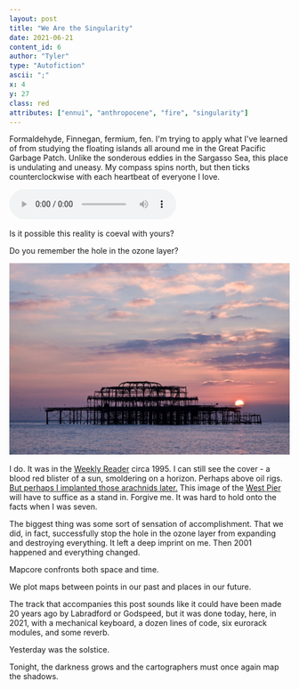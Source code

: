 ```yaml
---
layout: post
title: "We Are the Singularity"
date: 2021-06-21
content_id: 6
author: "Tyler"
type: "Autofiction"
ascii: ";"
x: 4
y: 27
class: red
attributes: ["ennui", "anthropocene", "fire", "singularity"]
---
```


Formaldehyde, Finnegan, fermium, fen.  I'm trying to apply what I've learned of from studying the floating islands all around me in the Great Pacific Garbage Patch. Unlike the sonderous eddies in the Sargasso Sea, this place is undulating and uneasy. My compass spins north, but then ticks counterclockwise with each heartbeat of everyone I love.

<audio controls src="/assets/content/we-are-the-singularity.mp3"></audio>

Is it possible this reality is coeval with yours?

Do you remember the hole in the ozone layer?

![Brighton West Pier](/assets/content/we-are-the-singularity.jpg)

I do. It was in the [Weekly Reader](https://en.wikipedia.org/wiki/Weekly_Reader) circa 1995. I can still see the cover - a blood red blister of a sun, smoldering on a horizon. Perhaps above oil rigs. [But perhaps I implanted those arachnids later.](https://www.jacobinmag.com/2021/01/laleh-khalili-book-review-sinews-war-trade-shipping) This image of the [West Pier](https://en.wikipedia.org/wiki/West_Pier) will have to suffice as a stand in. Forgive me. It was hard to hold onto the facts when I was seven.

The biggest thing was some sort of sensation of accomplishment. That we did, in fact, successfully stop the hole in the ozone layer from expanding and destroying everything. It left a deep imprint on me. Then 2001 happened and everything changed.

Mapcore confronts both space and time.

We plot maps between points in our past and places in our future.

The track that accompanies this post sounds like it could have been made 20 years ago by Labradford or Godspeed, but it was done today, here, in 2021, with a mechanical keyboard, a dozen lines of code, six eurorack modules, and some reverb.

Yesterday was the solstice.

Tonight, the darkness grows and the cartographers must once again map the shadows.